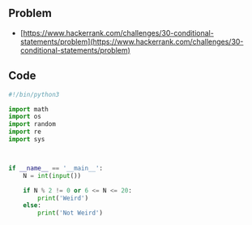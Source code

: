 ## Problem

* [https://www.hackerrank.com/challenges/30-conditional-statements/problem](https://www.hackerrank.com/challenges/30-conditional-statements/problem)

## Code

```py
#!/bin/python3

import math
import os
import random
import re
import sys



if __name__ == '__main__':
    N = int(input())

    if N % 2 != 0 or 6 <= N <= 20:
        print('Weird')
    else:
        print('Not Weird')
```
